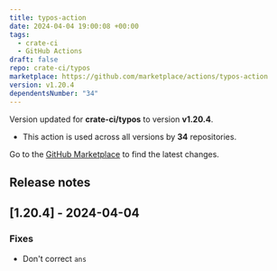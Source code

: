 ```yaml
---
title: typos-action
date: 2024-04-04 19:00:08 +00:00
tags:
  - crate-ci
  - GitHub Actions
draft: false
repo: crate-ci/typos
marketplace: https://github.com/marketplace/actions/typos-action
version: v1.20.4
dependentsNumber: "34"
---
```



Version updated for **crate-ci/typos** to version **v1.20.4**.
- This action is used across all versions by **34** repositories.

Go to the [GitHub Marketplace](https://github.com/marketplace/actions/typos-action) to find the latest changes.

## Release notes

## [1.20.4] - 2024-04-04

### Fixes

- Don't correct `ans`
